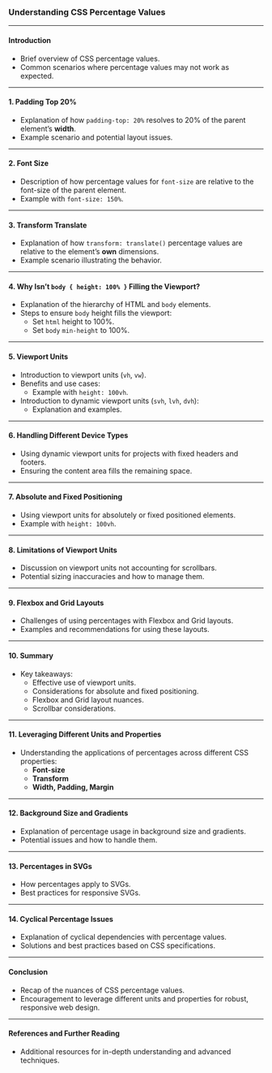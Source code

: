 ### Understanding CSS Percentage Values

---

#### Introduction
- Brief overview of CSS percentage values.
- Common scenarios where percentage values may not work as expected.

---

#### 1. Padding Top 20%
- Explanation of how `padding-top: 20%` resolves to 20% of the parent element’s **width**.
- Example scenario and potential layout issues.

---

#### 2. Font Size
- Description of how percentage values for `font-size` are relative to the font-size of the parent element.
- Example with `font-size: 150%`.

---

#### 3. Transform Translate
- Explanation of how `transform: translate()` percentage values are relative to the element’s **own** dimensions.
- Example scenario illustrating the behavior.

---

#### 4. Why Isn’t `body { height: 100% }` Filling the Viewport?
- Explanation of the hierarchy of HTML and `body` elements.
- Steps to ensure `body` height fills the viewport:
  - Set `html` height to 100%.
  - Set `body` `min-height` to 100%.

---

#### 5. Viewport Units
- Introduction to viewport units (`vh`, `vw`).
- Benefits and use cases:
  - Example with `height: 100vh`.
- Introduction to dynamic viewport units (`svh`, `lvh`, `dvh`):
  - Explanation and examples.

---

#### 6. Handling Different Device Types
- Using dynamic viewport units for projects with fixed headers and footers.
- Ensuring the content area fills the remaining space.

---

#### 7. Absolute and Fixed Positioning
- Using viewport units for absolutely or fixed positioned elements.
- Example with `height: 100vh`.

---

#### 8. Limitations of Viewport Units
- Discussion on viewport units not accounting for scrollbars.
- Potential sizing inaccuracies and how to manage them.

---

#### 9. Flexbox and Grid Layouts
- Challenges of using percentages with Flexbox and Grid layouts.
- Examples and recommendations for using these layouts.

---

#### 10. Summary
- Key takeaways:
  - Effective use of viewport units.
  - Considerations for absolute and fixed positioning.
  - Flexbox and Grid layout nuances.
  - Scrollbar considerations.

---

#### 11. Leveraging Different Units and Properties
- Understanding the applications of percentages across different CSS properties:
  - **Font-size**
  - **Transform**
  - **Width, Padding, Margin**

---

#### 12. Background Size and Gradients
- Explanation of percentage usage in background size and gradients.
- Potential issues and how to handle them.

---

#### 13. Percentages in SVGs
- How percentages apply to SVGs.
- Best practices for responsive SVGs.

---

#### 14. Cyclical Percentage Issues
- Explanation of cyclical dependencies with percentage values.
- Solutions and best practices based on CSS specifications.

---

#### Conclusion
- Recap of the nuances of CSS percentage values.
- Encouragement to leverage different units and properties for robust, responsive web design.

---

#### References and Further Reading
- Additional resources for in-depth understanding and advanced techniques.

